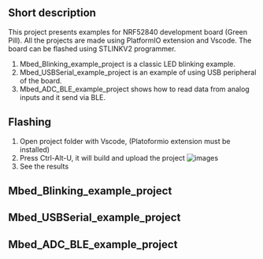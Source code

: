 <!-- Short description -->
## Short description
This project presents examples for NRF52840 development board (Green Pill). All the projects are made using PlatformIO extension and Vscode. The board can be flashed using STLINKV2 programmer.
1. Mbed_Blinking_example_project is a classic LED blinking example.
2. Mbed_USBSerial_example_project is an example of using USB peripheral of the board. 
3. Mbed_ADC_BLE_example_project shows how to read data from analog inputs and it send via BLE.

## Flashing 
1. Open project folder with Vscode, (Platoformio extension must be installed)
2. Press Ctrl-Alt-U, it will build and upload the project
![images](upload.png)
3. See the results

## Mbed_Blinking_example_project

## Mbed_USBSerial_example_project

## Mbed_ADC_BLE_example_project